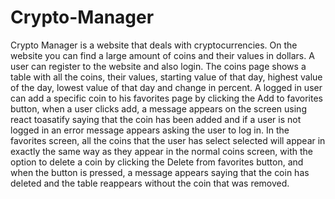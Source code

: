 # Crypto-Manager
Crypto Manager is a website that deals with cryptocurrencies. On the website you can find a large amount of coins and their values in dollars.
A user can register to the website and also login. The coins page shows a table with all the coins, their values, starting value of that day, highest value of the day, lowest value of that day and change in percent.
A logged in user can add a specific coin to his favorites page by clicking the Add to favorites button, when a user clicks add, a message appears on the screen using react toasatify saying that the coin has been added and
if a user is not logged in an error message appears asking the user to log in.
In the favorites screen, all the coins that the user has select selected will appear in exactly the same way as they appear in the normal coins screen, with the option to delete a coin by clicking the Delete from favorites button,
and when the button is pressed, a message appears saying that the coin has deleted and the table reappears without the coin that was removed.
